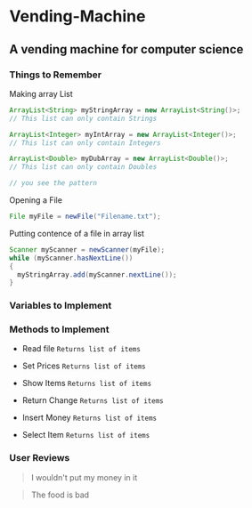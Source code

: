 # Vending-Machine
## A vending machine for computer science 

### Things to Remember
Making array List
```Java
ArrayList<String> myStringArray = new ArrayList<String()>;
// This list can only contain Strings

ArrayList<Integer> myIntArray = new ArrayList<Integer()>;
// This list can only contain Integers

ArrayList<Double> myDubArray = new ArrayList<Double()>;
// This list can only contain Doubles

// you see the pattern
```

Opening a File
```Java
File myFile = newFile("Filename.txt");
```

Putting contence of a file in array list
```Java
Scanner myScanner = newScanner(myFile);
while (myScanner.hasNextLine())
{
  myStringArray.add(myScanner.nextLine());
}
```
### Variables to Implement

### Methods to Implement
- Read file
```Returns list of items```

- Set Prices
```Returns list of items```

- Show Items
```Returns list of items```

- Return Change
```Returns list of items```

- Insert Money
```Returns list of items```

- Select Item
```Returns list of items```

### User Reviews
> I wouldn't put my money in it

> The food is bad
